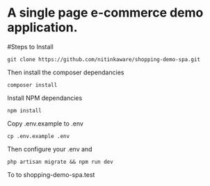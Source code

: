 # A single page e-commerce demo application.

#Steps to Install

``` 
git clone https://github.com/nitinkaware/shopping-demo-spa.git
```

Then install the composer dependancies

``` 
composer install 
```

Install NPM dependancies
``` 
npm install 
```

Copy .env.example to .env

``` 
cp .env.example .env 
```
 
Then configure your .env and 

``` 
php artisan migrate && npm run dev 
```

To to shopping-demo-spa.test
